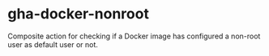 # gha-docker-nonroot

Composite action for checking if a Docker image has configured a non-root user as default user or not.
